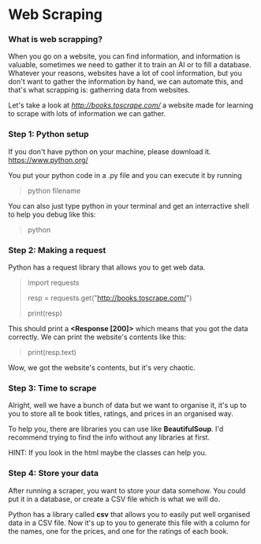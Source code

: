 # Web Scraping

### What is web scrapping?

When you go on a website, you can find information, and information is valuable, sometimes we need to gather it to train an AI or to fill a database. Whatever your reasons, websites have a lot of cool information, but you don't want to gather the information by hand, we can automate this, and that's what scrapping is: gatherring data from websites.

Let's take a look at *http://books.toscrape.com/* a website made for learning to scrape with lots of information we can gather.

### Step 1: Python setup

If you don't have python on your machine, please download it. https://www.python.org/

You put your python code in a .py file and you can execute it by running

> python filename

You can also just type python in your terminal and get an interractive shell to help you debug like this:

> python

### Step 2: Making a request

Python has a request library that allows you to get web data.

> import requests
>
> resp = requests.get("http://books.toscrape.com/")
>
> print(resp)

This should print a **<Response [200]>** which means that you got the data correctly. We can print the website's contents like this:

> print(resp.text)

Wow, we got the website's contents, but it's very chaotic.

### Step 3: Time to scrape

Alright, well we have a bunch of data but we want to organise it, it's up to you to store all te book titles, ratings, and prices in an organised way.

To help you, there are libraries you can use like **BeautifulSoup**. I'd recommend trying to find the info without any libraries at first.

HINT: If you look in the html maybe the classes can help you.

### Step 4: Store your data

After running a scraper, you want to store your data somehow. You could put it in a database, or create a CSV file which is what we will do.

Python has a library called **csv** that allows you to easily put well organised data in a CSV file. Now it's up to you to generate this file with a column for the names, one for the prices, and one for the ratings of each book.
